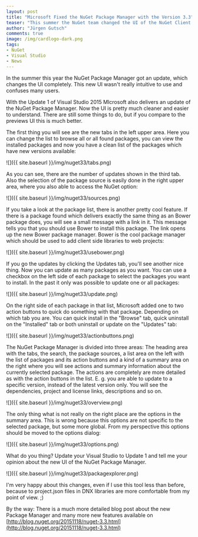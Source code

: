 ```yaml
--- 
layout: post
title: "Microsoft Fixed the NuGet Package Manager with the Version 3.3"
teaser: "This summer the NuGet team changed the UI of the NuGet Client and confuses many users. The NuGet Package Manager was not really intuitive to use. Finally it is fixed."
author: "Jürgen Gutsch"
comments: true
image: /img/cardlogo-dark.png
tags: 
- NuGet
- Visual Studio
- News
---
```


In the summer this year the NuGet Package Manager got an update, which changes the UI completely. This new UI wasn't really intuitive to use and confuses many users.

With the Update 1 of Visual Studio 2015 MIcrosoft also delivers an update of the NuGet Package Manager. Now the UI is pretty much cleaner and easier to understand. There are still some things to do, but if you compare to the previews UI this is much better. 

The first thing you will see are the new tabs in the left upper area. Here you can change the list to browse all or all found packages, you can view the installed packages and now you have a clean list of the packages which have new versions available:

![]({{ site.baseurl }}/img/nuget33/tabs.png)

As you can see, there are the number of updates shown in the third tab. Also the selection of the package source is easily done in the right upper area, where you also able to access the NuGet option:

![]({{ site.baseurl }}/img/nuget33/sources.png)

If you take a look at the package list, there is another pretty cool feature. If there is a package found which delivers exactly the same thing as an Bower package does, you will see a small message with a link in it. This message tells you that you should use Bower to install this package. The link opens up the new Bower package manager. Bower is the cool package manager which should be used to add client side libraries to web projects:

![]({{ site.baseurl }}/img/nuget33/usebower.png)

If you go the updates by clicking the Updates tab, you'll see another nice thing. Now you can update as many packages as you want. You can use a checkbox on the left side of each package to select the packages you want to install. In the past it only was possible to update one or all packages:

![]({{ site.baseurl }}/img/nuget33/update.png)

On the right side of each package in that list, Microsoft added one to two action buttons to quick do something with that package. Depending on which tab you are. You can quick install in the "Browse" tab, quick uninstall on the "Installed" tab or both uninstall or update on the "Updates" tab:

![]({{ site.baseurl }}/img/nuget33/actionbuttons.png)

The NuGet Package Manager is divided into three areas: The heading area with the tabs, the search, the package sources, a list area on the left with the list of packages and its action buttons and a kind of a summary area on the right where you will see actions and summary information about the currently selected package. The actions are completely are more detailed as with the action buttons in the list. E. g. you are able to update to a specific version, instead of the latest version only. You will see the dependencies, project and license links, descriptions and so on.

![]({{ site.baseurl }}/img/nuget33/overview.png)

The only thing what is not really on the right place are the options in the summary area. This is wrong because this options are not specific to the selected package, but some more global. From my perspective this options should be moved to the options dialog:

![]({{ site.baseurl }}/img/nuget33/options.png)

What do you thing? Update your Visual Studio to Update 1 and tell me your opinion about the new UI of the NuGet Package Manager. 

![]({{ site.baseurl }}/img/nuget33/packagexplorer.png)

I'm very happy about this changes, even if I use this tool less than before, because to project.json files in DNX libraries are more comfortable from my point of view. ;) 

By the way: There is a much more detailed blog post about the new Package Manager and many more new features available on [http://blog.nuget.org/20151118/nuget-3.3.html](http://blog.nuget.org/20151118/nuget-3.3.html)